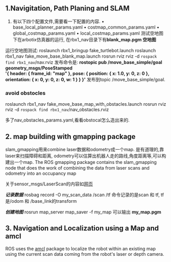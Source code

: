 
## 1.Navigitation, Path Planing and SLAM
1. 有以下四个配置文件,需要看一下配置的内容.
• base_local_planner_params.yaml
• costmap_common_params.yaml
• global_costmap_params.yaml
• local_costmap_params.yaml
测试空地图下在arbotix仿真器的运行, 在rbx1_nav目录下有**blank_map.pgm 空地图**

运行空地图测试:
roslaunch rbx1_bringup fake_turtlebot.launch
roslaunch rbx1_nav fake_move_base_blank_map.launch
rosrun rviz rviz -d `rospack find rbx1_nav`/nav.rviz
发布命令是:
**rostopic pub /move_base_simple/goal geometry_msgs/PoseStamped \
'{ header: { frame_id: "map" }, pose: { position: { x: 1.0, y: 0, z:
0 }, orientation: { x: 0, y: 0, z: 0, w: 1 } } }'**
发布到topic  /move_base_simple/goal.

### avoid obstocles

roslaunch rbx1_nav fake_move_base_map_with_obstacles.launch
rosrun rviz rviz -d `rospack find rbx1_nav`/nav_obstacles.rviz

多了nav_obstacles_params.yaml,看看obstocal怎么造出来的.

## 2. map building with gmapping package
slam_gmapping用来combine laser数据和odometry成一个map.
是有道理的,靠laser来扫描障碍和距离, odometry可以估算出机器人走的路线,角度距离等,可以构建出一个map.
The ROS gmapping package contains the slam_gmapping node that does the work of combining the data from laser scans and odometry into an occupancy map


关于sensor_msgs/LaserScan的内容如[网页](https://www.jianshu.com/p/1e3ddc43a949)


***记录数据***
rosbag record -O my_scan_data /scan /tf 
命令记录的是scan 和 tf, tf是/odom 和 /base_link的transform


***创建地图***
rosrun map_server map_saver -f my_map
可以输出 **my_map.pgm**

## 3. Navigation and Localization using a Map and amcl
ROS uses the [amcl](http://wiki.ros.org/amcl) package to localize the robot within an existing map using the
current scan data coming from the robot's laser or depth camera.




